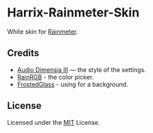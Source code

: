 # Harrix-Rainmeter-Skin

White skin for [Rainmeter](https://www.rainmeter.net/).

## Credits

- [Audio Dimensia III](https://www.deviantart.com/eclectic-tech/art/Audio-Dimensia-III-736494291) — the style of the settings.
- [RainRGB](https://forum.rainmeter.net/viewtopic.php?t=6215) - the color picker.
- [FrostedGlass](https://github.com/TheAzack9/FrostedGlass) - using for a background.

## License

Licensed under the [MIT](https://github.com/Harrix/Harrix-Rainmeter-Skin/blob/master/LICENSE.md) License.
